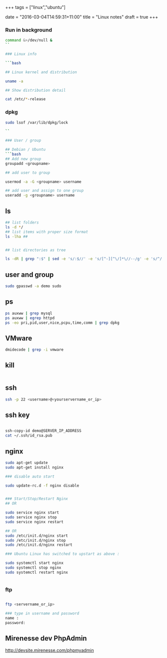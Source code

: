 +++
tags =  ["linux","ubuntu"]

date = "2016-03-04T14:59:31+11:00"
title = "Linux notes"
draft = true
+++



### Run in background

```bash
command &>/dev/null &
``

### Linux info

```bash

## Linux kernel and distribution

uname -a 

## Show distribution detail 

cat /etc/*-release

```

### dpkg

```bash
sudo lsof /var/lib/dpkg/lock

``

### User / group

## Debian / Ubuntu
```bash
## Add new group 
groupadd <groupname>

## add user to group

usermod -a -G <groupname> username

## add user and assign to one group
useradd -g <groupname> username

```

## ls 

```bash
## list folders
ls -d */
## list items with proper size format 
ls -lha ## 


## list directories as tree

ls -dR | grep ":$" | sed -e 's/:$//' -e 's/[^-][^\/]*\//--/g' -e 's/^/   /' -e 's/-/|/'

```

## user and group

```bash
sudo gpasswd -a demo sudo

```


## ps 

```bash
ps auxww | grep mysql
ps auxww | egrep httpd
ps -eo pri,pid,user,nice,pcpu,time,comm | grep dpkg

```

## VMware

```bash
dmidecode | grep -i vmware
```

## kill

```bash

```


## ssh

```bash
ssh -p 22 <username>@<yourservername_or_ip>
```


## ssh key

```bash

ssh-copy-id demo@SERVER_IP_ADDRESS
cat ~/.ssh/id_rsa.pub

```

## nginx

```bash
sudo apt-get update
sudo apt-get install nginx

### disable auto start

sudo update-rc.d -f nginx disable


### Start/Stop/Restart Nginx
## OR

sudo service nginx start
sudo service nginx stop
sudo service nginx restart

## OR 
sudo /etc/init.d/nginx start
sudo /etc/init.d/nginx stop
sudo /etc/init.d/nginx restart

### Ubuntu Linux has switched to upstart as above :

sudo systemctl start nginx 
sudo systemctl stop nginx 
sudo systemctl restart nginx



```

### ftp

```bash

ftp <servername_or_ip>

### type in username and password
name :
password:

```


## Mirenesse dev PhpAdmin

http://devsite.mirenesse.com/phpmyadmin

